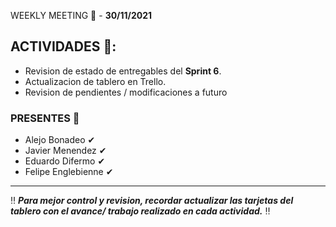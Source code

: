  WEEKLY MEETING 📅 - **30/11/2021**

## ACTIVIDADES 🚩:

- Revision de estado de entregables del **Sprint 6**.
- Actualizacion de tablero en Trello.
- Revision de pendientes / modificaciones a futuro

### PRESENTES 📢

- Alejo Bonadeo ✔
- Javier Menendez ✔
- Eduardo Difermo ✔
- Felipe Englebienne ✔

---

‼ **_Para mejor control y revision, recordar actualizar las tarjetas del tablero con el avance/ trabajo realizado en cada actividad._** ‼